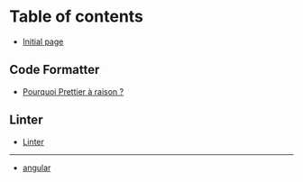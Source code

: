# Table of contents

* [Initial page](README.md)

## Code Formatter

* [Pourquoi Prettier à raison ?](code-formatter/pourquoi-prettier-a-raison.md)

## Linter

* [Linter](linter/linter.md)

---

* [angular](angular.md)

